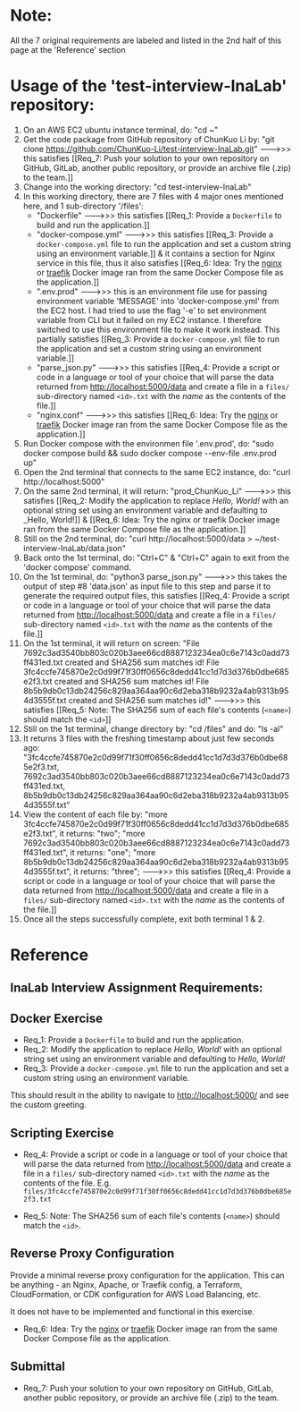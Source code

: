 # Note: 
All the 7 original requirements are labeled and listed in the 2nd half of this page at the 'Reference' section

# Usage of the 'test-interview-InaLab' repository:
1. On an AWS EC2 ubuntu instance terminal, do:
   "cd ~"
2. Get the code package from GitHub repository of ChunKuo Li by:
   "git clone https://github.com/ChunKuo-Li/test-interview-InaLab.git"
            --->>> this satisfies [[Req_7: Push your solution to your own repository on GitHub, GitLab, another public repository, or provide an archive file (.zip) to the 
   team.]]
3. Change into the working directory:
   "cd test-interview-InaLab"
4. In this working directory, there are 7 files with 4 major ones mentioned here, and 1 sub-directory '/files':
   * "Dockerfile" --->>> this satisfies [[Req_1: Provide a `Dockerfile` to build and run the application.]]
   * "docker-compose.yml" --->>> this satisfies [[Req_3: Provide a `docker-compose.yml` file to run the application and set a custom string using an environment variable.]] & it contains a section for Nginx service in this file, thus it also satisfies [[Req_6: Idea: Try the [nginx](https://hub.docker.com/_/nginx) or [traefik](https://hub.docker.com/_/traefik) Docker 
   image ran from the same Docker Compose file as the application.]]
   * ".env.prod" --->>> this is an environment file use for passing environment variable 'MESSAGE' into 'docker-compose.yml' from the EC2 host. I had tried to use the flag '-e' to set environment variable from CLI but it failed on my EC2 instance. I therefore switched to use this environment file to make it work instead. This partially satisfies [[Req_3: Provide a `docker-compose.yml` file to run the application and set a custom
   string using an environment variable.]]
   * "parse_json.py" --->>> this satisfies [[Req_4: Provide a script or code in a language or tool of your choice that will parse the data returned from <http://localhost:5000/data> and create a file in a `files/` sub-directory named `<id>.txt` with the _name_ as the contents of the
    file.]]
   * "nginx.conf" --->>> this satisfies [[Req_6: Idea: Try the [nginx](https://hub.docker.com/_/nginx) or [traefik](https://hub.docker.com/_/traefik) Docker 
   image ran from the same Docker Compose file as the application.]]
5. Run Docker compose with the environmen file '.env.prod', do:
   "sudo docker compose build && sudo docker compose --env-file .env.prod up"
6. Open the 2nd terminal that connects to the same EC2 instance, do:
   "curl http://localhost:5000"
7. On the same 2nd terminal, it will return:
   "prod_ChunKuo_Li" --->>> this satisfies [[Req_2: Modify the application to replace _Hello, World!_ with an optional string set
    using an environment variable and defaulting to _Hello, World!]] & [[Req_6: Idea: Try the nginx or traefik Docker image ran from the same Docker Compose file as the application.]]
8. Still on the 2nd terminal, do:
   "curl http://localhost:5000/data > ~/test-interview-InaLab/data.json"
9. Back onto the 1st terminal, do:
    "Ctrl+C" & "Ctrl+C" again to exit from the 'docker compose' command.
10. On the 1st terminal, do:
   "python3 parse_json.py" --->>> this takes the output of step #8 'data.json' as input file to this step and parse it to generate the required output files, this satisfies [[Req_4: Provide a script or code in a language or tool of your choice that will parse the data returned from <http://localhost:5000/data> and create a file in a `files/` sub-directory named `<id>.txt` with the _name_ as the contents of the
    file.]]
11. On the 1st terminal, it will return on screen: 
   "File 7692c3ad3540bb803c020b3aee66cd8887123234ea0c6e7143c0add73ff431ed.txt created and SHA256 sum matches id!
    File 3fc4ccfe745870e2c0d99f71f30ff0656c8dedd41cc1d7d3d376b0dbe685e2f3.txt created and SHA256 sum matches id!
    File 8b5b9db0c13db24256c829aa364aa90c6d2eba318b9232a4ab9313b954d3555f.txt created and SHA256 sum matches id!"
    --->>> this satisfies [[Req_5: Note: The SHA256 sum of each file's contents (`<name>`) should match the `<id>`]]
12. Still on the 1st terminal, change directory by:
    "cd /files" and do: "ls -al"
13. It returns 3 files with the freshing timestamp about just few seconds ago: 
    "3fc4ccfe745870e2c0d99f71f30ff0656c8dedd41cc1d7d3d376b0dbe685e2f3.txt,
     7692c3ad3540bb803c020b3aee66cd8887123234ea0c6e7143c0add73ff431ed.txt,
     8b5b9db0c13db24256c829aa364aa90c6d2eba318b9232a4ab9313b954d3555f.txt"
14. View the content of each file by:
    "more 3fc4ccfe745870e2c0d99f71f30ff0656c8dedd41cc1d7d3d376b0dbe685e2f3.txt", it returns: "two";
    "more 7692c3ad3540bb803c020b3aee66cd8887123234ea0c6e7143c0add73ff431ed.txt", it returns: "one";
    "more 8b5b9db0c13db24256c829aa364aa90c6d2eba318b9232a4ab9313b954d3555f.txt", it returns: "three";
    --->>> this satisfies [[Req_4: Provide a script or code in a language or tool of your choice that will parse the data returned from <http://localhost:5000/data> and create a file in a `files/` sub-directory named `<id>.txt` with the _name_ as the contents of the file.]]
15. Once all the steps successfully complete, exit both terminal 1 & 2.

# Reference
## InaLab Interview Assignment Requirements:

## Docker Exercise

* Req_1: Provide a `Dockerfile` to build and run the application.
* Req_2: Modify the application to replace _Hello, World!_ with an optional string set
  using an environment variable and defaulting to _Hello, World!_
* Req_3: Provide a `docker-compose.yml` file to run the application and set a custom
  string using an environment variable.

This should result in the ability to navigate to <http://localhost:5000/> and see
the custom greeting.

## Scripting Exercise

* Req_4: Provide a script or code in a language or tool of your choice that will parse
the data returned from <http://localhost:5000/data> and create a file in a
`files/` sub-directory named `<id>.txt` with the _name_ as the contents of the
file.
E.g. `files/3fc4ccfe745870e2c0d99f71f30ff0656c8dedd41cc1d7d3d376b0dbe685e2f3.txt`

* Req_5: Note: The SHA256 sum of each file's contents (`<name>`) should match the `<id>`.

## Reverse Proxy Configuration

Provide a minimal reverse proxy configuration for the application. This can be anything -
an Nginx, Apache, or Traefik config, a Terraform, CloudFormation, or CDK
configuration for AWS Load Balancing, etc.

It does not have to be implemented and functional in this exercise.

* Req_6: Idea: Try the [nginx](https://hub.docker.com/_/nginx) or
[traefik](https://hub.docker.com/_/traefik) Docker image ran from the same
Docker Compose file as the application.

## Submittal

* Req_7: Push your solution to your own repository on GitHub, GitLab, another public
repository, or provide an archive file (.zip) to the team.
